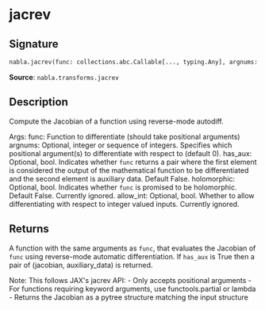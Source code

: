 # jacrev

## Signature

```python
nabla.jacrev(func: collections.abc.Callable[..., typing.Any], argnums: int | tuple[int, ...] | list[int] | None = None, has_aux: bool = False, holomorphic: bool = False, allow_int: bool = False) -> collections.abc.Callable[..., typing.Any]
```

**Source**: `nabla.transforms.jacrev`

## Description

Compute the Jacobian of a function using reverse-mode autodiff.

Args:
    func: Function to differentiate (should take positional arguments)
    argnums: Optional, integer or sequence of integers. Specifies which
        positional argument(s) to differentiate with respect to (default 0).
    has_aux: Optional, bool. Indicates whether `func` returns a pair where the
        first element is considered the output of the mathematical function to be
        differentiated and the second element is auxiliary data. Default False.
    holomorphic: Optional, bool. Indicates whether `func` is promised to be
        holomorphic. Default False. Currently ignored.
    allow_int: Optional, bool. Whether to allow differentiating with
        respect to integer valued inputs. Currently ignored.

## Returns

A function with the same arguments as `func`, that evaluates the Jacobian of
    `func` using reverse-mode automatic differentiation. If `has_aux` is True
    then a pair of (jacobian, auxiliary_data) is returned.

Note:
    This follows JAX's jacrev API:
    - Only accepts positional arguments
    - For functions requiring keyword arguments, use functools.partial or lambda
    - Returns the Jacobian as a pytree structure matching the input structure
